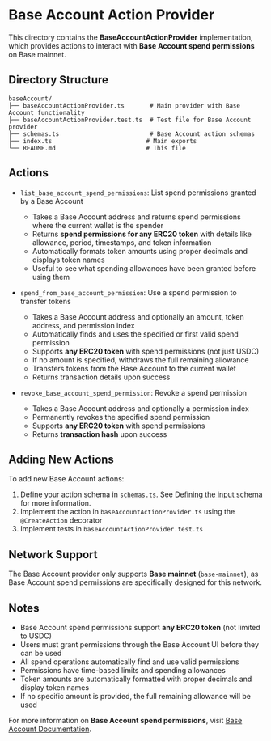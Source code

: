 # Base Account Action Provider

This directory contains the **BaseAccountActionProvider** implementation, which provides actions to interact with **Base Account spend permissions** on Base mainnet.

## Directory Structure

```
baseAccount/
├── baseAccountActionProvider.ts       # Main provider with Base Account functionality
├── baseAccountActionProvider.test.ts  # Test file for Base Account provider
├── schemas.ts                         # Base Account action schemas
├── index.ts                          # Main exports
└── README.md                         # This file
```

## Actions

- `list_base_account_spend_permissions`: List spend permissions granted by a Base Account

  - Takes a Base Account address and returns spend permissions where the current wallet is the spender
  - Returns **spend permissions for any ERC20 token** with details like allowance, period, timestamps, and token information
  - Automatically formats token amounts using proper decimals and displays token names
  - Useful to see what spending allowances have been granted before using them

- `spend_from_base_account_permission`: Use a spend permission to transfer tokens

  - Takes a Base Account address and optionally an amount, token address, and permission index
  - Automatically finds and uses the specified or first valid spend permission
  - Supports **any ERC20 token** with spend permissions (not just USDC)
  - If no amount is specified, withdraws the full remaining allowance
  - Transfers tokens from the Base Account to the current wallet
  - Returns transaction details upon success

- `revoke_base_account_spend_permission`: Revoke a spend permission

  - Takes a Base Account address and optionally a permission index
  - Permanently revokes the specified spend permission
  - Supports **any ERC20 token** with spend permissions
  - Returns **transaction hash** upon success

## Adding New Actions

To add new Base Account actions:

1. Define your action schema in `schemas.ts`. See [Defining the input schema](https://github.com/coinbase/agentkit/blob/main/CONTRIBUTING-TYPESCRIPT.md#defining-the-input-schema) for more information.
2. Implement the action in `baseAccountActionProvider.ts` using the `@CreateAction` decorator
3. Implement tests in `baseAccountActionProvider.test.ts`

## Network Support

The Base Account provider only supports **Base mainnet** (`base-mainnet`), as Base Account spend permissions are specifically designed for this network.

## Notes

- Base Account spend permissions support **any ERC20 token** (not limited to USDC)
- Users must grant permissions through the Base Account UI before they can be used
- All spend operations automatically find and use valid permissions
- Permissions have time-based limits and spending allowances
- Token amounts are automatically formatted with proper decimals and display token names
- If no specific amount is provided, the full remaining allowance will be used

For more information on **Base Account spend permissions**, visit [Base Account Documentation](https://docs.base.org/base-account).
